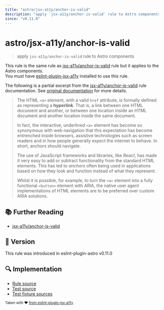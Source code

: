 ```yaml
---
title: "astro/jsx-a11y/anchor-is-valid"
description: "apply `jsx-a11y/anchor-is-valid` rule to Astro components"
since: "v0.11.0"
---
```


# astro/jsx-a11y/anchor-is-valid

> apply `jsx-a11y/anchor-is-valid` rule to Astro components

This rule is the same rule as [jsx-a11y/anchor-is-valid] rule but it applies to the Astro components.  
You must have [eslint-plugin-jsx-a11y] installed to use this rule.

[eslint-plugin-jsx-a11y]: https://github.com/jsx-eslint/eslint-plugin-jsx-a11y
[jsx-a11y/anchor-is-valid]: https://github.com/jsx-eslint/eslint-plugin-jsx-a11y/tree/HEAD/docs/rules/anchor-is-valid.md

The following is a partial excerpt from the [jsx-a11y/anchor-is-valid] rule documentation. See [original documentation][jsx-a11y/anchor-is-valid] for more details.

> The HTML `<a>` element, with a valid `href` attribute, is formally defined as representing a **hyperlink**. That is, a link between one HTML document and another, or between one location inside an HTML document and another location inside the same document.
>
> In fact, the interactive, underlined `<a>` element has become so synonymous with web navigation that this expectation has become entrenched inside browsers, assistive technologies such as screen readers and in how people generally expect the internet to behave. In short, anchors should navigate.
>
> The use of JavaScript frameworks and libraries, like _React_, has made it very easy to add or subtract functionality from the standard HTML elements. This has led to _anchors_ often being used in applications based on how they look and function instead of what they represent.
>
> Whilst it is possible, for example, to turn the `<a>` element into a fully functional `<button>` element with ARIA, the native user agent implementations of HTML elements are to be preferred over custom ARIA solutions.

## 📚 Further Reading

- [jsx-a11y/anchor-is-valid]

## 🚀 Version

This rule was introduced in eslint-plugin-astro v0.11.0

## 🔍 Implementation

- [Rule source](https://github.com/ota-meshi/eslint-plugin-astro/blob/main/src/rules/jsx-a11y/anchor-is-valid.ts)
- [Test source](https://github.com/ota-meshi/eslint-plugin-astro/blob/main/tests/src/rules/jsx-a11y/anchor-is-valid.ts)
- [Test fixture sources](https://github.com/ota-meshi/eslint-plugin-astro/tree/main/tests/fixtures/rules/jsx-a11y/anchor-is-valid)

<sup>Taken with ❤️ [from eslint-plugin-jsx-a11y](https://github.com/jsx-eslint/eslint-plugin-jsx-a11y/tree/HEAD/docs/rules/anchor-is-valid.md)</sup>
